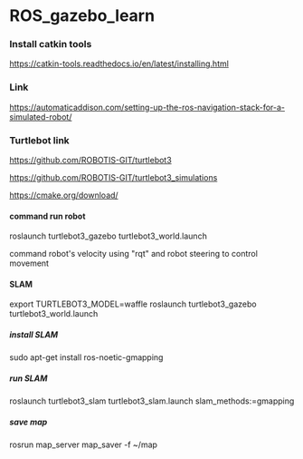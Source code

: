 # ROS_gazebo_learn


### Install catkin tools 
https://catkin-tools.readthedocs.io/en/latest/installing.html


### Link 
https://automaticaddison.com/setting-up-the-ros-navigation-stack-for-a-simulated-robot/


### Turtlebot link 
https://github.com/ROBOTIS-GIT/turtlebot3

https://github.com/ROBOTIS-GIT/turtlebot3_simulations


https://cmake.org/download/



#### command run robot 
roslaunch turtlebot3_gazebo turtlebot3_world.launch

command robot's velocity using "rqt" and robot steering to control movement 


#### SLAM 
export TURTLEBOT3_MODEL=waffle
roslaunch turtlebot3_gazebo turtlebot3_world.launch


##### install SLAM
sudo apt-get install ros-noetic-gmapping

##### run SLAM
roslaunch turtlebot3_slam turtlebot3_slam.launch slam_methods:=gmapping

##### save map 
rosrun map_server map_saver -f ~/map



